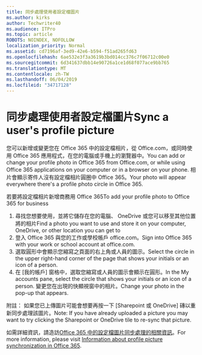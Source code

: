 ```yaml
---
title: 同步處理使用者設定檔圖片
ms.author: kirks
author: Techwriter40
ms.audience: ITPro
ms.topic: article
ROBOTS: NOINDEX, NOFOLLOW
localization_priority: Normal
ms.assetid: cd7196af-3ed9-42e6-b594-f51ad265fd63
ms.openlocfilehash: 6ae532e3f3a3619b3bd014cc376c7f06712c00e0
ms.sourcegitcommit: 6d341637dbb14e90726a1ce1d68f077ace9bb765
ms.translationtype: MT
ms.contentlocale: zh-TW
ms.lasthandoff: 06/04/2019
ms.locfileid: "34717128"
---
```

# <a name="sync-a-users-profile-picture"></a><span data-ttu-id="383d4-102">同步處理使用者設定檔圖片</span><span class="sxs-lookup"><span data-stu-id="383d4-102">Sync a user's profile picture</span></span>

<p><span data-ttu-id="383d4-103">您可以新增或變更您在 Office 365 中的設定檔相片，從 Office.com，或同時使用 Office 365 應用程式，在您的電腦或手機上的瀏覽器中。</span><span class="sxs-lookup"><span data-stu-id="383d4-103">You can add or change your profile photo in Office 365 from Office.com, or while using Office 365 applications on your computer or in a browser on your phone.</span></span> <span data-ttu-id="383d4-104">相片會顯示寄件人沒有設定檔相片圓圈中 Office 365。</span><span class="sxs-lookup"><span data-stu-id="383d4-104">Your photo will appear everywhere there's a profile photo circle in Office 365.</span></span></p> <p><span data-ttu-id="383d4-105">若要將設定檔相片新增商務用 Office 365</span><span class="sxs-lookup"><span data-stu-id="383d4-105">To add your profile photo to Office 365 for business</span></span></p> <ol> <li><span data-ttu-id="383d4-106">尋找您想要使用，並將它儲存在您的電腦、 OneDrive 或您可以移至其他位置將的相片</span><span class="sxs-lookup"><span data-stu-id="383d4-106">Find a photo you want to use and store it on your computer, OneDrive, or other location you can get to</span></span></li> <li><span data-ttu-id="383d4-107">登入 Office 365 與您的工作或學校帳戶 office.com。</span><span class="sxs-lookup"><span data-stu-id="383d4-107">Sign into Office 365 with your work or school account at office.com.</span></span></li> <li><span data-ttu-id="383d4-108">選取圓形中會顯示您縮寫之頁面的右上角或人員的圖示。</span><span class="sxs-lookup"><span data-stu-id="383d4-108">Select the circle in the upper right-hand corner of the page that shows your initials or an icon of a person.</span></span></li> <li><span data-ttu-id="383d4-109">在 [我的帳戶] 窗格中，選取您縮寫或人員的圖示會顯示在圓形。</span><span class="sxs-lookup"><span data-stu-id="383d4-109">In the My accounts pane, select the circle that shows your initials or an icon of a person.</span></span> <span data-ttu-id="383d4-110">變更您在出現的快顯視窗中的相片。</span><span class="sxs-lookup"><span data-stu-id="383d4-110">Change your photo in the pop-up that appears.</span></span></li> </ol> <p><span data-ttu-id="383d4-111">附註： 如果您已上傳圖片可能會想要再按一下 [Sharepoint 或 OneDrive] 磚以重新同步處理該圖片。</span><span class="sxs-lookup"><span data-stu-id="383d4-111">Note: If you have already uploaded a picture you may want to try clicking the Sharepoint or OneDrive tile to re-sync that picture.</span></span></p> <p><span data-ttu-id="383d4-112">如需詳細資訊，請造訪<a href="https://support.office.com/en-us/article/information-about-profile-picture-synchronization-in-office-365-20594d76-d054-4af4-a660-401133e3d48a?ui=en-US&amp;rs=en-US&amp;ad=US">Office 365 中的設定檔圖片同步處理的相關資訊</a>。</span><span class="sxs-lookup"><span data-stu-id="383d4-112">For more information, please visit <a href="https://support.office.com/en-us/article/information-about-profile-picture-synchronization-in-office-365-20594d76-d054-4af4-a660-401133e3d48a?ui=en-US&amp;rs=en-US&amp;ad=US">Information about profile picture synchronization in Office 365</a>.</span></span></p>
